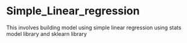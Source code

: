 # Simple_Linear_regression
This involves building model using simple linear regression using stats model library and sklearn library
